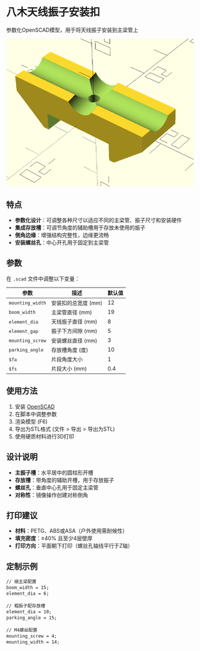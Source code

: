 # 八木天线振子安装扣
参数化OpenSCAD模型，用于将天线振子安装到主梁管上

![渲染图](render.png)  

## 特点
- **参数化设计**：可调整各种尺寸以适应不同的主梁管、振子尺寸和安装硬件
- **集成存放槽**：可调节角度的辅助槽用于存放未使用的振子
- **倒角边缘**：增强结构完整性，边缘更流畅
- **安装螺丝孔**：中心开孔用于固定到主梁管

## 参数
在 `.scad` 文件中调整以下变量：

| 参数             | 描述                            | 默认值 |
|------------------|---------------------------------|--------|
| `mounting_width` | 安装扣的总宽度 (mm)             | 12     |
| `boom_width`     | 主梁管直径 (mm)                 | 19     |
| `element_dia`    | 天线振子直径 (mm)               | 8      |
| `element_gap`    | 振子下方间隙 (mm)               | 5      |
| `mounting_screw` | 安装螺丝直径 (mm)               | 3      |
| `parking_angle`  | 存放槽角度 (度)                 | 10     |
| `$fa`            | 片段角度大小                    | 1      |
| `$fs`            | 片段大小 (mm)                   | 0.4    |

## 使用方法
1. 安装 [OpenSCAD](https://openscad.org/)
2. 在脚本中调整参数
3. 渲染模型 (F6)
4. 导出为STL格式 (文件 > 导出 > 导出为STL)
5. 使用硬质材料进行3D打印

## 设计说明
- **主振子槽**：水平居中的圆柱形开槽
- **存放槽**：带角度的辅助开槽，用于存放振子
- **螺丝孔**：垂直中心孔用于固定主梁管
- **对称性**：镜像操作创建对称倒角

## 打印建议
- **材料**：PETG、ABS或ASA（户外使用需耐候性）
- **填充密度**：≥40% 且至少4层壁厚
- **打印方向**：平面朝下打印（螺丝孔轴线平行于Z轴）

## 定制示例
```openscad
// 细主梁配置
boom_width = 15;
element_dia = 6;

// 粗振子配存放槽
element_dia = 10;
parking_angle = 15;

// M4螺丝配置
mounting_screw = 4;
mounting_width = 14;
